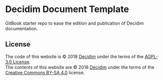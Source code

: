 # Decidim Document Template

GitBook starter repo to ease the edition and publication of Decidim documentation.

## License

The code of this website is © 2018 [Decidim](https://decidim.org) under the terms of the [AGPL-3.0 License](https://choosealicense.com/licenses/agpl-3.0/).  
The contents of this website are © 2018 [Decidim](https://decidim.org) under the terms of the [Creative Commons BY-SA 4.0](https://creativecommons.org/licenses/by-sa/4.0/deed) license.

